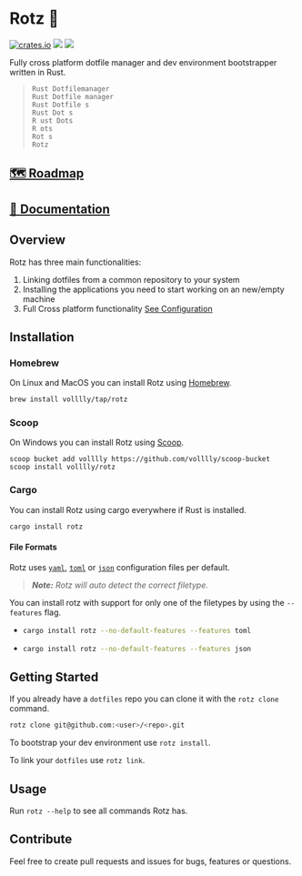 # Rotz 👃
[![crates.io](https://img.shields.io/crates/v/rotz)](https://crates.io/crates/rotz)
![](https://img.shields.io/badge/platform-windows%20%7C%20linux%20%7C%20macos-lightgrey)
[![](https://img.shields.io/crates/l/rotz)](https://github.com/volllly/rotz/blob/main/LICENSE)

Fully cross platform dotfile manager and dev environment bootstrapper written in Rust.

> `Rust Dotfilemanager`<br>
> `Rust Dotfile manager`<br>
> `Rust Dotfile s`<br>
> `Rust Dot s`<br>
> `R ust Dots`<br>
> `R ots`<br>
> `Rot s`<br>
> `Rotz`

## [🗺️ Roadmap](https://github.com/users/volllly/projects/1/views/1)

## [📖 Documentation](https://volllly.github.io/rotz/)

## Overview

Rotz has three main functionalities:

1. Linking dotfiles from a common repository to your system
2. Installing the applications you need to start working on an new/empty machine
3. Full Cross platform functionality [See Configuration](https://volllly.github.io/rotz/docs/configuration/os-specific-configuration)

## Installation

### Homebrew

On Linux and MacOS you can install Rotz using [Homebrew](https://brew.sh/).

```sh
brew install volllly/tap/rotz
```

### Scoop

On Windows you can install Rotz using [Scoop](https://scoop.sh/).

```pwsh
scoop bucket add volllly https://github.com/volllly/scoop-bucket
scoop install volllly/rotz
```

### Cargo

You can install Rotz using cargo everywhere if Rust is installed.

```bash
cargo install rotz
```

#### File Formats

Rotz uses [`yaml`](https://yaml.org/), [`toml`](https://toml.io/) or [`json`](https://www.json.org/) configuration files per default.

> ***Note:** Rotz will auto detect the correct filetype.*

You can install rotz with support for only one of the filetypes by using the `--features` flag.
* ```sh
  cargo install rotz --no-default-features --features toml
  ```
* ```sh
  cargo install rotz --no-default-features --features json
  ```


## Getting Started

If you already have a `dotfiles` repo you can clone it with the `rotz clone` command.

```sh
rotz clone git@github.com:<user>/<repo>.git
```

To bootstrap your dev environment use `rotz install`.

To link your `dotfiles` use `rotz link`.

## Usage

Run `rotz --help` to see all commands Rotz has.

## Contribute

Feel free to create pull requests and issues for bugs, features or questions. 

